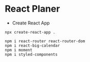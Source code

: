 # React Planer

+ Create React App

```
npx create-react-app .
```


```
npm i react-router react-router-dom
npm i react-big-calendar
npm i moment
npm i styled-components
```
